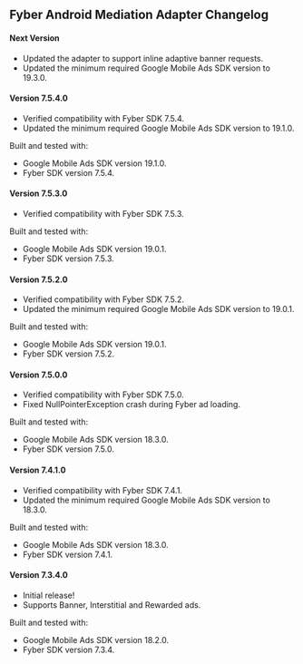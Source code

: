 ## Fyber Android Mediation Adapter Changelog

#### Next Version
- Updated the adapter to support inline adaptive banner requests.
- Updated the minimum required Google Mobile Ads SDK version to 19.3.0.

#### Version 7.5.4.0
- Verified compatibility with Fyber SDK 7.5.4.
- Updated the minimum required Google Mobile Ads SDK version to 19.1.0.

Built and tested with:
- Google Mobile Ads SDK version 19.1.0.
- Fyber SDK version 7.5.4.

#### Version 7.5.3.0
- Verified compatibility with Fyber SDK 7.5.3.

Built and tested with:
- Google Mobile Ads SDK version 19.0.1.
- Fyber SDK version 7.5.3.

#### Version 7.5.2.0
- Verified compatibility with Fyber SDK 7.5.2.
- Updated the minimum required Google Mobile Ads SDK version to 19.0.1.

Built and tested with:
- Google Mobile Ads SDK version 19.0.1.
- Fyber SDK version 7.5.2.

#### Version 7.5.0.0
- Verified compatibility with Fyber SDK 7.5.0.
- Fixed NullPointerException crash during Fyber ad loading.

Built and tested with:
- Google Mobile Ads SDK version 18.3.0.
- Fyber SDK version 7.5.0.

#### Version 7.4.1.0
- Verified compatibility with Fyber SDK 7.4.1.
- Updated the minimum required Google Mobile Ads SDK version to 18.3.0.

Built and tested with:
- Google Mobile Ads SDK version 18.3.0.
- Fyber SDK version 7.4.1.

#### Version 7.3.4.0
- Initial release!
- Supports Banner, Interstitial and Rewarded ads.

Built and tested with:
- Google Mobile Ads SDK version 18.2.0.
- Fyber SDK version 7.3.4.
